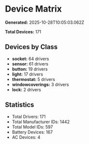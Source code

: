 # Device Matrix

**Generated:** 2025-10-28T10:05:03.062Z

**Total Devices:** 171

## Devices by Class

- **socket:** 64 drivers
- **sensor:** 61 drivers
- **button:** 19 drivers
- **light:** 17 drivers
- **thermostat:** 5 drivers
- **windowcoverings:** 3 drivers
- **lock:** 2 drivers

## Statistics

- Total Drivers: 171
- Total Manufacturer IDs: 1442
- Total Model IDs: 597
- Battery Devices: 167
- AC Devices: 4
